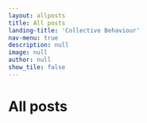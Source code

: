 ```yaml
---
layout: allposts
title: All posts
landing-title: 'Collective Behaviour'
nav-menu: true
description: null
image: null
author: null
show_tile: false
---
```


<h1>All posts</h1>
